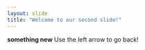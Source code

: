 ```yaml
---
layout: slide
title: "Welcome to our second slide!"
---
```

**something new**
Use the left arrow to go back!
